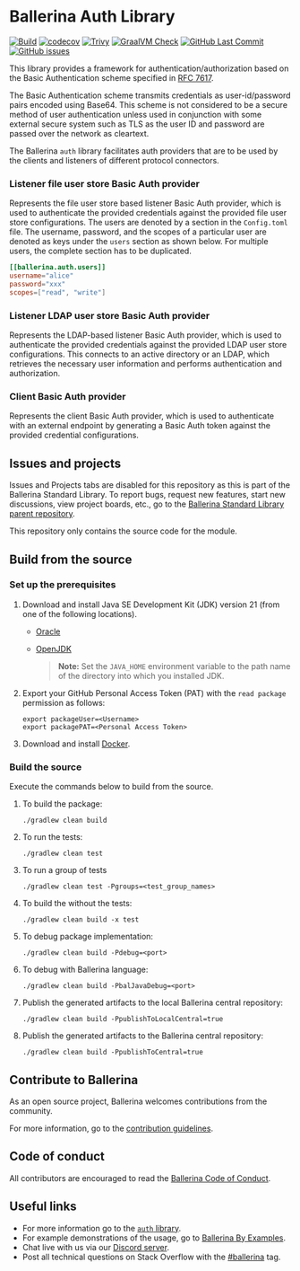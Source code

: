 Ballerina Auth Library
===================

  [![Build](https://github.com/ballerina-platform/module-ballerina-auth/actions/workflows/build-timestamped-master.yml/badge.svg)](https://github.com/ballerina-platform/module-ballerina-auth/actions/workflows/build-timestamped-master.yml)
  [![codecov](https://codecov.io/gh/ballerina-platform/module-ballerina-auth/branch/master/graph/badge.svg)](https://codecov.io/gh/ballerina-platform/module-ballerina-auth)
  [![Trivy](https://github.com/ballerina-platform/module-ballerina-auth/actions/workflows/trivy-scan.yml/badge.svg)](https://github.com/ballerina-platform/module-ballerina-auth/actions/workflows/trivy-scan.yml)
  [![GraalVM Check](https://github.com/ballerina-platform/module-ballerina-auth/actions/workflows/build-with-bal-test-graalvm.yml/badge.svg)](https://github.com/ballerina-platform/module-ballerina-auth/actions/workflows/build-with-bal-test-graalvm.yml)
  [![GitHub Last Commit](https://img.shields.io/github/last-commit/ballerina-platform/module-ballerina-auth.svg?label=Last%20Commit)](https://github.com/ballerina-platform/module-ballerina-auth/commits/master)
  [![GitHub issues](https://img.shields.io/github/issues/ballerina-platform/ballerina-standard-library/module/auth.svg?label=Open%20Issues)](https://github.com/ballerina-platform/ballerina-standard-library/labels/module%2Fauth)

This library provides a framework for authentication/authorization based on the Basic Authentication scheme specified in [RFC 7617](https://datatracker.ietf.org/doc/html/rfc7617).

The Basic Authentication scheme transmits credentials as user-id/password pairs encoded using Base64. This scheme is not considered to be a secure method of user authentication unless used in conjunction with some external secure system such as TLS as the user ID and password are passed over the network as cleartext.

The Ballerina `auth` library facilitates auth providers that are to be used by the clients and listeners of different protocol connectors.

### Listener file user store Basic Auth provider

Represents the file user store based listener Basic Auth provider, which is used to authenticate the provided credentials against the provided file user store configurations. The users are denoted by a section in the `Config.toml` file. The username, password, and the scopes of a particular user are denoted as keys under the `users` section as shown below. For multiple users, the complete section has to be duplicated.

```toml
[[ballerina.auth.users]]
username="alice"
password="xxx"
scopes=["read", "write"]
```

### Listener LDAP user store Basic Auth provider

Represents the LDAP-based listener Basic Auth provider, which is used to authenticate the provided credentials against the provided LDAP user store configurations. This connects to an active directory or an LDAP, which retrieves the necessary user information and performs authentication and authorization.

### Client Basic Auth provider

Represents the client Basic Auth provider, which is used to authenticate with an external endpoint by generating a Basic Auth token against the provided credential configurations.

## Issues and projects

Issues and Projects tabs are disabled for this repository as this is part of the Ballerina Standard Library. To report bugs, request new features, start new discussions, view project boards, etc., go to the [Ballerina Standard Library parent repository](https://github.com/ballerina-platform/ballerina-standard-library).

This repository only contains the source code for the module.

## Build from the source

### Set up the prerequisites

1. Download and install Java SE Development Kit (JDK) version 21 (from one of the following locations).

   * [Oracle](https://www.oracle.com/java/technologies/downloads/)
   
   * [OpenJDK](https://adoptium.net)
   
        > **Note:** Set the `JAVA_HOME` environment variable to the path name of the directory into which you installed JDK.

2. Export your GitHub Personal Access Token (PAT) with the `read package` permission as follows:

    ```
    export packageUser=<Username>
    export packagePAT=<Personal Access Token>
    ```

3. Download and install [Docker](https://www.docker.com/).

### Build the source

Execute the commands below to build from the source.

1. To build the package:
    ```    
    ./gradlew clean build
    ```
2. To run the tests:
    ```
    ./gradlew clean test
    ```

3. To run a group of tests
    ```
    ./gradlew clean test -Pgroups=<test_group_names>
    ```

4. To build the without the tests:
    ```
    ./gradlew clean build -x test
    ```

5. To debug package implementation:
    ```
    ./gradlew clean build -Pdebug=<port>
    ```

6. To debug with Ballerina language:
    ```
    ./gradlew clean build -PbalJavaDebug=<port>
    ```

7. Publish the generated artifacts to the local Ballerina central repository:
    ```
    ./gradlew clean build -PpublishToLocalCentral=true
    ```

8. Publish the generated artifacts to the Ballerina central repository:
    ```
    ./gradlew clean build -PpublishToCentral=true
    ```

## Contribute to Ballerina

As an open source project, Ballerina welcomes contributions from the community.

For more information, go to the [contribution guidelines](https://github.com/ballerina-platform/ballerina-lang/blob/master/CONTRIBUTING.md).

## Code of conduct

All contributors are encouraged to read the [Ballerina Code of Conduct](https://ballerina.io/code-of-conduct).

## Useful links

* For more information go to the [`auth` library](https://lib.ballerina.io/ballerina/auth/latest).
* For example demonstrations of the usage, go to [Ballerina By Examples](https://ballerina.io/learn/by-example/).
* Chat live with us via our [Discord server](https://discord.gg/ballerinalang).
* Post all technical questions on Stack Overflow with the [#ballerina](https://stackoverflow.com/questions/tagged/ballerina) tag.
